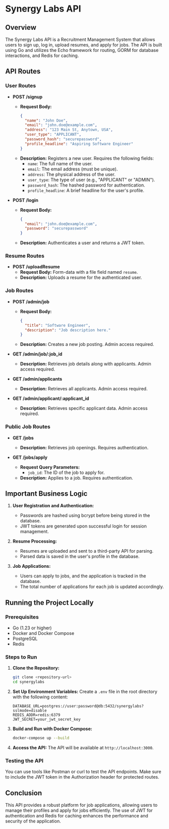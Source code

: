 # Synergy Labs API

## Overview

The Synergy Labs API is a Recruitment Management System that allows users to sign up, log in, upload resumes, and apply for jobs. The API is built using Go and utilizes the Echo framework for routing, GORM for database interactions, and Redis for caching.

## API Routes

### User Routes

- **POST /signup**

  - **Request Body:**
    ```json
    {
      "name": "John Doe",
      "email": "john.doe@example.com",
      "address": "123 Main St, Anytown, USA",
      "user_type": "APPLICANT",
      "password_hash": "securepassword",
      "profile_headline": "Aspiring Software Engineer"
    }
    ```
  - **Description:** Registers a new user. Requires the following fields:
    - `name`: The full name of the user.
    - `email`: The email address (must be unique).
    - `address`: The physical address of the user.
    - `user_type`: The type of user (e.g., "APPLICANT" or "ADMIN").
    - `password_hash`: The hashed password for authentication.
    - `profile_headline`: A brief headline for the user's profile.

- **POST /login**
  - **Request Body:**
    ```json
    {
      "email": "john.doe@example.com",
      "password": "securepassword"
    }
    ```
  - **Description:** Authenticates a user and returns a JWT token.

### Resume Routes

- **POST /uploadResume**
  - **Request Body:** Form-data with a file field named `resume`.
  - **Description:** Uploads a resume for the authenticated user.

### Job Routes

- **POST /admin/job**

  - **Request Body:**
    ```json
    {
      "title": "Software Engineer",
      "description": "Job description here."
    }
    ```
  - **Description:** Creates a new job posting. Admin access required.

- **GET /admin/job/:job_id**

  - **Description:** Retrieves job details along with applicants. Admin access required.

- **GET /admin/applicants**

  - **Description:** Retrieves all applicants. Admin access required.

- **GET /admin/applicant/:applicant_id**
  - **Description:** Retrieves specific applicant data. Admin access required.

### Public Job Routes

- **GET /jobs**

  - **Description:** Retrieves job openings. Requires authentication.

- **GET /jobs/apply**
  - **Request Query Parameters:**
    - `job_id`: The ID of the job to apply for.
  - **Description:** Applies to a job. Requires authentication.

## Important Business Logic

1. **User Registration and Authentication:**

   - Passwords are hashed using bcrypt before being stored in the database.
   - JWT tokens are generated upon successful login for session management.

2. **Resume Processing:**

   - Resumes are uploaded and sent to a third-party API for parsing.
   - Parsed data is saved in the user's profile in the database.

3. **Job Applications:**
   - Users can apply to jobs, and the application is tracked in the database.
   - The total number of applications for each job is updated accordingly.

## Running the Project Locally

### Prerequisites

- Go (1.23 or higher)
- Docker and Docker Compose
- PostgreSQL
- Redis

### Steps to Run

1. **Clone the Repository:**

   ```bash
   git clone <repository-url>
   cd synergylabs
   ```

2. **Set Up Environment Variables:**
   Create a `.env` file in the root directory with the following content:

   ```
   DATABASE_URL=postgres://user:password@db:5432/synergylabs?sslmode=disable
   REDIS_ADDR=redis:6379
   JWT_SECRET=your_jwt_secret_key
   ```

3. **Build and Run with Docker Compose:**

   ```bash
   docker-compose up --build
   ```

4. **Access the API:**
   The API will be available at `http://localhost:3000`.

### Testing the API

You can use tools like Postman or curl to test the API endpoints. Make sure to include the JWT token in the Authorization header for protected routes.

## Conclusion

This API provides a robust platform for job applications, allowing users to manage their profiles and apply for jobs efficiently. The use of JWT for authentication and Redis for caching enhances the performance and security of the application.
